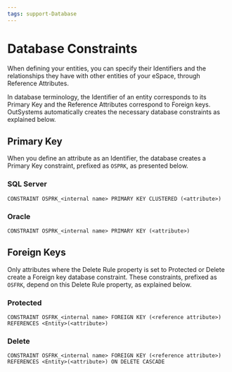 ```yaml
---
tags: support-Database
---
```


# Database Constraints

When defining your entities, you can specify their Identifiers and the relationships they have with other entities of your eSpace, through Reference Attributes.

In database terminology, the Identifier of an entity corresponds to its Primary Key and the Reference Attributes correspond to Foreign keys. OutSystems automatically creates the necessary database constraints as explained below.

## Primary Key

When you define an attribute as an Identifier, the database creates a Primary Key constraint, prefixed as `OSPRK`, as presented below.

### SQL Server

`CONSTRAINT OSPRK_<internal name> PRIMARY KEY CLUSTERED (<attribute>)`

### Oracle

`CONSTRAINT OSPRK_<internal name> PRIMARY KEY (<attribute>)`

## Foreign Keys

Only attributes where the Delete Rule property is set to Protected or Delete create a Foreign key database constraint. These constraints, prefixed as `OSFRK`, depend on this Delete Rule property, as explained below.

### Protected

`CONSTRAINT OSFRK_<internal name> FOREIGN KEY (<reference attribute>) REFERENCES <Entity>(<attribute>)`

### Delete

`CONSTRAINT OSFRK_<internal name> FOREIGN KEY (<reference attribute>) REFERENCES <Entity>(<attribute>) ON DELETE CASCADE`

